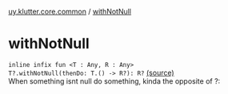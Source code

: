 [uy.klutter.core.common](index.md) / [withNotNull](.)


# withNotNull
<code>inline infix fun <T : Any, R : Any> T?.withNotNull(thenDo: T.() -> R?): R?</code> [(source)](https://github.com/kohesive/klutter/blob/master/core-jdk6/src/main/kotlin/uy/klutter/core/common/Common.kt#L55)<br/>
When something isnt null do something, kinda the opposite of ?:



